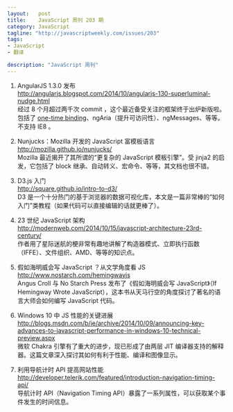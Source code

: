 ```yaml
--- 
layout:   post
title:    JavaScript 周刊 203 期
category: JavaScript
tagline: "http://javascriptweekly.com/issues/203"
tags: 
- JavaScript
- 翻译

description: "JavaScript 周刊"
---
```


1. AngularJS 1.3.0 发布  
   <http://angularjs.blogspot.com/2014/10/angularjs-130-superluminal-nudge.html>  
   经过 8 个月超过两千次 commit ，这个最近备受关注的框架终于出炉新版啦。包括了 [one-time binding](http://blog.thoughtram.io/angularjs/2014/10/14/exploring-angular-1.3-one-time-bindings.html)、ngAria（提升可访问性）、ngMessages、等等。不支持 IE8 。

1. Nunjucks：Mozilla 开发的 JavaScript 富模板语言  
   <http://mozilla.github.io/nunjucks/>  
   Mozilla 最近揭开了其所谓的“更复杂的 JavaScript 模板引擎”。受 jinja2 的启发，它包括了 block 继承、自动转义、宏命令、等等，其文档也很不错。

1. D3.js 入门  
   <http://square.github.io/intro-to-d3/>  
   D3 是一个十分热门的基于浏览器的数据可视化库，本文是一篇非常棒的“如何入门”类教程（如果代码可以直接编辑的话就更棒了）。

1. 23 世纪 JavaScript 架构  
   <http://modernweb.com/2014/10/15/javascript-architecture-23rd-century/>  
   作者用了星际迷航的梗非常有趣地讲解了构造器模式、立即执行函数（IFFE）、文件组织、AMD、等等的知识点。

1. 假如海明威会写 JavaScript ？从文学角度看 JS  
   <http://www.nostarch.com/hemingwayjs>  
   Angus Croll 与 No Starch Press 发布了《假如海明威会写 JavaScript》（If Hemingway Wrote JavaScript），这本书从天马行空的角度探讨了著名的语言大师会如何编写 JavaScript 代码。

1. Windows 10 中 JS 性能的关键进展  
   <http://blogs.msdn.com/b/ie/archive/2014/10/09/announcing-key-advances-to-javascript-performance-in-windows-10-technical-preview.aspx>  
   微软 Chakra 引擎有了重大的进步，现已形成了由两层 JIT 编译器支持的解释器。这篇文章深入探讨其如何有利于性能、编译和图像显示。

1. 利用导航计时 API 提高网站性能  
   <http://developer.telerik.com/featured/introduction-navigation-timing-api/>  
   导航计时 API（Navigation Timing API）暴露了一系列属性，可以获取某个事件发生的时间信息。